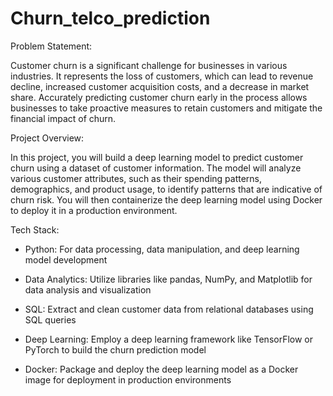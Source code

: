# Churn_telco_prediction
Problem Statement:

Customer churn is a significant challenge for businesses in various industries. It represents the loss of customers, which can lead to revenue decline, increased customer acquisition costs, and a decrease in market share. Accurately predicting customer churn early in the process allows businesses to take proactive measures to retain customers and mitigate the financial impact of churn.

Project Overview:

In this project, you will build a deep learning model to predict customer churn using a dataset of customer information. The model will analyze various customer attributes, such as their spending patterns, demographics, and product usage, to identify patterns that are indicative of churn risk. You will then containerize the deep learning model using Docker to deploy it in a production environment.

Tech Stack:

* Python: For data processing, data manipulation, and deep learning model development

* Data Analytics: Utilize libraries like pandas, NumPy, and Matplotlib for data analysis and visualization

* SQL: Extract and clean customer data from relational databases using SQL queries

* Deep Learning: Employ a deep learning framework like TensorFlow or PyTorch to build the churn prediction model

* Docker: Package and deploy the deep learning model as a Docker image for deployment in production environments
